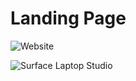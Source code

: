 # Landing Page

![Website](https://user-images.githubusercontent.com/64448202/212397906-35e51613-65a0-4d07-b235-6bb8f5b78e61.png)

![Surface Laptop Studio](https://user-images.githubusercontent.com/64448202/212397925-78408a66-3772-4a19-9b45-7d046c0d84d7.png)
